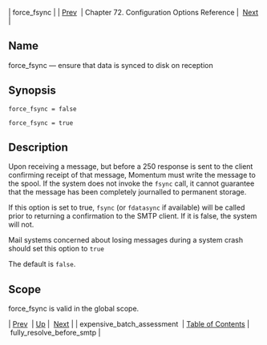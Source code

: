 | force_fsync |
| [Prev](conf.ref.expensive_batch_assessment)  | Chapter 72. Configuration Options Reference |  [Next](conf.ref.fully_resolve_before_smtp) |

<a name="conf.ref.force_fsync"></a>
## Name

force_fsync — ensure that data is synced to disk on reception

## Synopsis

`force_fsync = false`

`force_fsync = true`

<a name="idp24696192"></a>
## Description

Upon receiving a message, but before a 250 response is sent to the client confirming receipt of that message, Momentum must write the message to the spool. If the system does not invoke the `fsync` call, it cannot guarantee that the message has been completely journalled to permanent storage.

If this option is set to true, `fsync` (or `fdatasync` if available) will be called prior to returning a confirmation to the SMTP client. If it is false, the system will not.

Mail systems concerned about losing messages during a system crash should set this option to `true`

The default is `false`.

<a name="idp24702096"></a>
## Scope

force_fsync is valid in the global scope.

| [Prev](conf.ref.expensive_batch_assessment)  | [Up](config.options.ref) |  [Next](conf.ref.fully_resolve_before_smtp) |
| expensive_batch_assessment  | [Table of Contents](index) |  fully_resolve_before_smtp |


